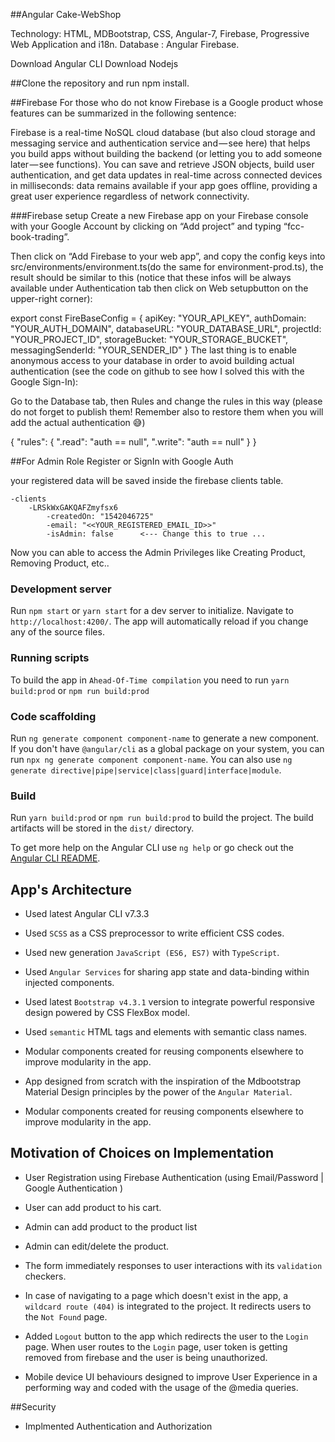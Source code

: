 ##Angular Cake-WebShop

Technology: HTML, MDBootstrap, CSS, Angular-7, Firebase, Progressive Web Application  and i18n.
Database : Angular Firebase.

Download Angular CLI
Download Nodejs

##Clone the repository and run npm install.



##Firebase
For those who do not know Firebase is a Google product whose features can be summarized in the following sentence:

Firebase is a real-time NoSQL cloud database (but also cloud storage and messaging service and authentication service and — see here) that helps you build apps without building the backend (or letting you to add someone later — see functions). You can save and retrieve JSON objects, build user authentication, and get data updates in real-time across connected devices in milliseconds: data remains available if your app goes offline, providing a great user experience regardless of network connectivity.

###Firebase setup
Create a new Firebase app on your Firebase console with your Google Account by clicking on “Add project” and typing “fcc-book-trading”.

Then click on “Add Firebase to your web app”, and copy the config keys into src/environments/environment.ts(do the same for environment-prod.ts), the result should be similar to this (notice that these infos will be always available under Authentication tab then click on Web setupbutton on the upper-right corner):

export const FireBaseConfig = {
  apiKey: "YOUR_API_KEY",
  authDomain: "YOUR_AUTH_DOMAIN",
  databaseURL: "YOUR_DATABASE_URL",
  projectId: "YOUR_PROJECT_ID",
  storageBucket: "YOUR_STORAGE_BUCKET",
  messagingSenderId: "YOUR_SENDER_ID"
}
The last thing is to enable anonymous access to your database in order to avoid building actual authentication (see the code on github to see how I solved this with the Google Sign-In):

Go to the Database tab, then Rules and change the rules in this way (please do not forget to publish them! Remember also to restore them when you will add the actual authentication 😅)

{
  "rules": {
    ".read": "auth == null",
    ".write": "auth == null"
  }
}

##For Admin Role Register or SignIn with Google Auth

your registered data will be saved inside the firebase clients table.

    -clients
        -LRSkWxGAKQAFZmyfsx6
            -createdOn: "1542046725"
            -email: "<<YOUR_REGISTERED_EMAIL_ID>>"
            -isAdmin: false      <--- Change this to true ...

Now you can able to access the Admin Privileges like Creating Product, Removing Product, etc..




### Development server

Run `npm start` or `yarn start` for a dev server to initialize. 
Navigate to `http://localhost:4200/`. The app will automatically reload if you change any of the source files.

### Running scripts 

To build the app in `Ahead-Of-Time compilation` you need to run `yarn build:prod` or `npm run build:prod`


### Code scaffolding

Run `ng generate component component-name` to generate a new component. If you don't have `@angular/cli` as a global package on your system, you can run `npx ng generate component component-name`. You can also use `ng generate directive|pipe|service|class|guard|interface|module`.

### Build

Run `yarn build:prod` or `npm run build:prod` to build the project. 
The build artifacts will be stored in the `dist/` directory.

To get more help on the Angular CLI use `ng help` or go check out the [Angular CLI README](https://github.com/angular/angular-cli/blob/master/README.md).

## App's Architecture
*   Used latest Angular CLI v7.3.3

*   Used `SCSS` as a CSS preprocessor to write efficient CSS codes.

*   Used new generation `JavaScript (ES6, ES7)` with `TypeScript`.

*   Used `Angular Services` for sharing app state and data-binding within injected components.

*   Used latest `Bootstrap v4.3.1` version to integrate powerful responsive design powered by CSS FlexBox model.

*   Used `semantic` HTML tags and elements with semantic class names.

*   Modular components created for reusing components elsewhere to improve modularity in the app.

*   App designed from scratch with the inspiration of the Mdbootstrap Material Design principles by the power of the `Angular Material`.

*   Modular components created for reusing components elsewhere to improve modularity in the app.

## Motivation of Choices on Implementation
*   User Registration using Firebase Authentication (using Email/Password | Google Authentication )

*   User can add product to his cart.

*   Admin can add product to the product list

*   Admin can edit/delete the product.

*   The form immediately responses to user interactions with its `validation` checkers.

*   In case of navigating to a page which doesn't exist in the app, a `wildcard route (404)` is integrated to the project. It redirects users to the `Not Found` page. 

*   Added `Logout` button to the app which redirects the user to the `Login` page. When user routes to the `Login` page, user token is getting removed from firebase and the user is being unauthorized. 

*   Mobile device UI behaviours designed to improve User Experience in a performing way and coded with the usage of the @media queries.

##Security
*   Implmented Authentication and Authorization



